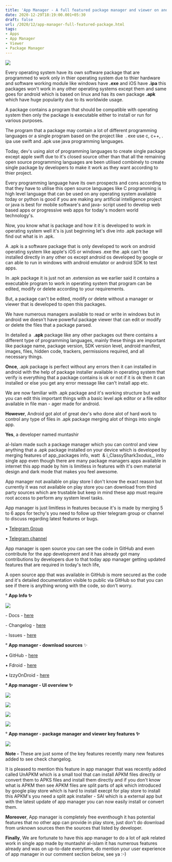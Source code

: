 ```yaml
---
title: 'App Manager - A full featured package manager and viewer on android ! '
date: 2020-12-29T18:19:00.001+05:30
draft: false
url: /2020/12/app-manager-full-featured-package.html
tags: 
- Apps
- App Manager
- Viewer
- Package Manager
---
```


 [![](https://lh3.googleusercontent.com/-pxUVTKXxfbs/X-sQxxdmVDI/AAAAAAAACa0/Xau6Yq5PEUk2c3KrEF2kDHxFHFm9sWXawCLcBGAsYHQ/s1600/1609240770755439-0.png)](https://lh3.googleusercontent.com/-pxUVTKXxfbs/X-sQxxdmVDI/AAAAAAAACa0/Xau6Yq5PEUk2c3KrEF2kDHxFHFm9sWXawCLcBGAsYHQ/s1600/1609240770755439-0.png) 

  

Every operating system have its own software package that are programmed to work only in thier operating system due to thier hardware and software working module like windows have **.exe** and iOS have **.ipa** this packages won't work in any other operating systems except them and same goes for android which is based on linux and has its own package **.apk** which have huge popularity due to its worldwide usage. 

  

A package contains a program that should be compatible with operating system then only the package is executable either to install or run for various purposes. 

  

The program that a package may contain a lot of different programming languages or a single program based on the project like  . exe use c, c++, . ipa use swift and .apk use java programming languages. 

  

Today, dev's using alot of programming languages to create single package except apple swift due to it's closed source other than that all the remaining open source programming languages are been utilised combinely to create single package by developers to make it work as they want according to thier project.

  

Every programming language have its own prospects and cons according to that they have to utilise this open source languages like C programming is high level language that can be used on any operating system available today or python is good if you are making any artificial intelligence project or java is best for mobile software's and java- script used to develop web based apps or progressive web apps for today's modern world technology's. 

  

Now, you know what is package and how it it is developed to work in operating system well it's is just beginning let's dive into .apk package will find out what is in .apk.

  

A .apk is a software package that is only developed to work on android operating system like apple's iOS or windows .exe the .apk can't be installed directly in any other os except android os developed by google or can able to run in windows with android emulator or android SDK to test apps. 

  

In .apk package it is just not an .extension as we earlier said it contains a executable program to work in operating system that program can be edited, modify or delete according to your requirements. 

  

But, a package can't be edited, modify or delete without a manager or viewer that is developed to open this packages. 

  

We have numerous managers available to read or write in windows but in android we doesn't have powerful package viewer that can edit or modify or delete the files that a package parsed.

  

In detailed a  **.apk** package like any other packages out there contains a different type of programming languages, mainly these things are important like package name, package version, SDK version level, android manifest, images, files, hidden code, trackers, permissions required, and all necessary things. 

  

**Once**, .apk package is perfect without any errors then it can installed in android with the help of package installer available in operating system that verify is everything that a package contains is ok or not if it is ok then it can installed or else you get any error message like can't install app etc. 

  

We are now familiar with .apk package and it's working structure but wait you can edit this important things with a basic level apk editor or a file editor available in file man - ager made for android. 

  

**However**, Android got alot of great dev's who done alot of hard work to control any type of files in .apk package merging alot of things into single app. 

  

**Yes**, a developer named muntashir 

al-Islam made such a package manager which you can control and view anything that a .apk package installed on your device which is developed by merging features of app\_packages info, watt  & i_ClassyShark3xodus,_ into single app even though there are many package managers apps available in internet this app made by him is limitless in features with it's own material design and dark mode that makes you feel awesome. 

  

App manager not available on play store I don't know the exact reason but currently it was not available on play store you can download from third party sources which are trustable but keep in mind these app must require root access to perform any system level tasks. 

  

App manager is just limitless in features because it's is made by merging 5 to 6 apps for techy's you need to follow up thier telegram group or channel to discuss regarding latest features or bugs. 

  

• [Telegram Group](https://t.me/AppManagerAndroid)

  

• [Telegram channel](https://t.me/AppManagerChannel)

  

App manager is open source you can see the code in GitHub and even contribute for the app development and it has already got many contributions by developers due to that today app manager getting updated features that are required in today's tech life, 

  

A open source app that was available in GitHub is more secured as the code and it's detailed documentation visible to public via GitHub so that you can see if there is anything wrong with the code, so don't worry. 

  

° **App Info ✨**

 **[![](https://lh3.googleusercontent.com/-CHAcQT6A1m8/X-sgQ-xl82I/AAAAAAAACbE/jX-AnE2mgGY3Vvvm9HZ04iDH--uctyPWwCLcBGAsYHQ/s1600/1609244732955082-0.png)](https://lh3.googleusercontent.com/-CHAcQT6A1m8/X-sgQ-xl82I/AAAAAAAACbE/jX-AnE2mgGY3Vvvm9HZ04iDH--uctyPWwCLcBGAsYHQ/s1600/1609244732955082-0.png)** 

\- Docs - [here](https://muntashirakon.github.io/AppManager/guide/)  

\- Changelog - [here](https://github.com/MuntashirAkon/AppManager/releases)

\- Issues - [here](https://muntashirakon.github.io/AppManager/guide/)  

  

° **App manager - download sources** ✨  

  

• GitHub - [here](https://github.com/MuntashirAkon/AppManager)

• Fdroid - [here](https://f-droid.org/packages/io.github.muntashirakon.AppManager/)

• IzzyOnDroid - [here](https://apt.izzysoft.de/fdroid/index/apk/io.github.muntashirakon.AppManager)

  

**° App manager - UI overview ✨**

 **[![](https://lh3.googleusercontent.com/-f0mKbFWLgwY/X-slUtCGeiI/AAAAAAAACbg/0Vp-IgPNecIvssNlpLzPkgge5lkxNNl7ACLcBGAsYHQ/s1600/1609246026831610-0.png)](https://lh3.googleusercontent.com/-f0mKbFWLgwY/X-slUtCGeiI/AAAAAAAACbg/0Vp-IgPNecIvssNlpLzPkgge5lkxNNl7ACLcBGAsYHQ/s1600/1609246026831610-0.png)** 

 **[![](https://lh3.googleusercontent.com/-srVuX3JpuXw/X-slSiA7kjI/AAAAAAAACbc/YQ4HNO9IUEMOYN6swLYFSpxMBYuhmR4kwCLcBGAsYHQ/s1600/1609246020355138-1.png)](https://lh3.googleusercontent.com/-srVuX3JpuXw/X-slSiA7kjI/AAAAAAAACbc/YQ4HNO9IUEMOYN6swLYFSpxMBYuhmR4kwCLcBGAsYHQ/s1600/1609246020355138-1.png)** 

 **[![](https://lh3.googleusercontent.com/-zDxxQHO2A34/X-slQ05N2VI/AAAAAAAACbY/0muwPerHCrkAvQbNYiJQ3MOxpOVQ8s2RQCLcBGAsYHQ/s1600/1609246012962516-2.png)](https://lh3.googleusercontent.com/-zDxxQHO2A34/X-slQ05N2VI/AAAAAAAACbY/0muwPerHCrkAvQbNYiJQ3MOxpOVQ8s2RQCLcBGAsYHQ/s1600/1609246012962516-2.png)** 

 **[![](https://lh3.googleusercontent.com/-Due8KGCOoEc/X-slPLrzDeI/AAAAAAAACbU/vorJ1Nk0n385wqYuVu16fAWzXgUhze6ggCLcBGAsYHQ/s1600/1609246002724236-3.png)](https://lh3.googleusercontent.com/-Due8KGCOoEc/X-slPLrzDeI/AAAAAAAACbU/vorJ1Nk0n385wqYuVu16fAWzXgUhze6ggCLcBGAsYHQ/s1600/1609246002724236-3.png)** 

° **App manager - package manager and viewer key features ✨**  

 **[![](https://lh3.googleusercontent.com/-89tJWKDI4Z8/X-sgPAe0okI/AAAAAAAACbA/9UNUDqsRH6UyTNr50wY6joVWppQii3Y5ACLcBGAsYHQ/s1600/1609244714676920-1.png)](https://lh3.googleusercontent.com/-89tJWKDI4Z8/X-sgPAe0okI/AAAAAAAACbA/9UNUDqsRH6UyTNr50wY6joVWppQii3Y5ACLcBGAsYHQ/s1600/1609244714676920-1.png)** 

**Note -** These are just some of the key features recently many new features added to see check changelog. 

  

It is pleased to mention this feature in app manager that was recently added called UnAPKM which is a small tool that can install APKM files directly or convert them to APKS files and install them directly and if you don't know what is APKM then see APKM files are split parts of apk which introduced by google play store which is hard to install execpt for play store to install this APKM's you need a split apk installer - SAI which is a external app but with the latest update of app manager you can now easily install or convert them. 

  

**Moreover**, App manager is completely free eventhough it has potential features that no other app can provide in play store, just don't do download from unknown sources then the sources that listed by developer. 

  

**Finally**, We are fortunate to have this app manager to do a lot of apk related work in single app made by muntashir al-islam it has numerous features already and was on up-to-date everytime, do mention your user experience of app manager in our comment section below, see ya :-)